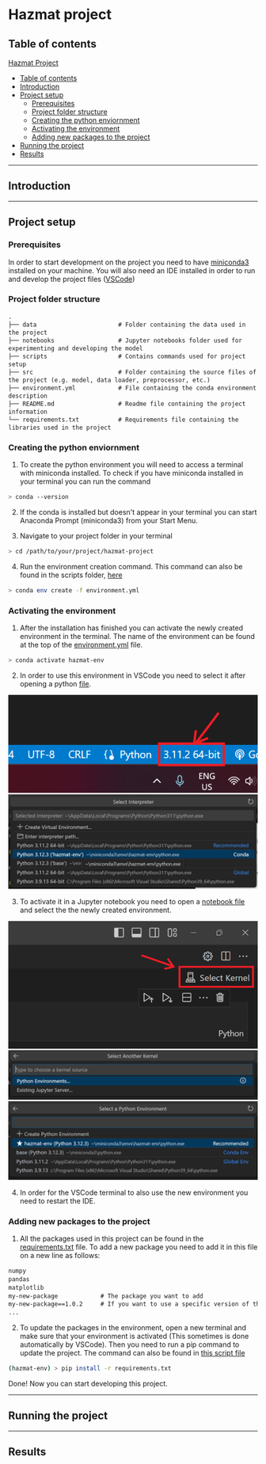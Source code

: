 # Hazmat project

## Table of contents

[Hazmat Project](#hazmat-project)

- [Table of contents](#table-of-contents)
- [Introduction](#introduction)
- [Project setup](#project-setup)
  - [Prerequisites](#prerequisites)
  - [Project folder structure](#project-folder-structure)
  - [Creating the python enviornment](#creating-the-python-enviornment)
  - [Activating the environment](#activating-the-environment)
  - [Adding new packages to the project](#adding-new-packages-to-the-project)
- [Running the project](#running-the-project)
- [Results](#results)

---

## Introduction

---

## Project setup

### Prerequisites

In order to start development on the project you need to have [miniconda3](https://docs.anaconda.com/free/miniconda/) installed on your machine. You will also need an IDE installed in order to run and develop the project files ([VSCode](https://code.visualstudio.com/))

### Project folder structure

    .
    ├── data                       # Folder containing the data used in the project
    ├── notebooks                  # Jupyter notebooks folder used for experimenting and developing the model
    ├── scripts                    # Contains commands used for project setup
    ├── src                        # Folder containing the source files of the project (e.g. model, data loader, preprocessor, etc.)
    ├── environment.yml            # File containing the conda environment description
    ├── README.md                  # Readme file containing the project information
    └── requirements.txt           # Requirements file containing the libraries used in the project

### Creating the python enviornment

1. To create the python environment you will need to access a terminal with miniconda installed. To check if you have miniconda installed in your terminal you can run the command

```sh
> conda --version
```

2. If the conda is installed but doesn't appear in your terminal you can start Anaconda Prompt (miniconda3) from your Start Menu.

3. Navigate to your project folder in your terminal

```sh
> cd /path/to/your/project/hazmat-project
```

4. Run the environment creation command. This command can also be found in the scripts folder, [here](./scripts/create_environment.sh)

```sh
> conda env create -f environment.yml
```

### Activating the environment

1. After the installation has finished you can activate the newly created environment in the terminal. The name of the environment can be found at the top of the [environment.yml](./environment.yml) file.

```sh
> conda activate hazmat-env
```

2. In order to use this environment in VSCode you need to select it after opening a python [file](./src/main.py).

![](./data/readme/vscode1.png)
![](./data/readme/vscode2.png)

3. To activate it in a Jupyter notebook you need to open a [notebook file](./notebooks/test_notebook.ipynb) and select the the newly created environment.

![](./data/readme/vscode3.png)
![](./data/readme/vscode4.png)
![](./data/readme/vscode5.png)

4. In order for the VSCode terminal to also use the new environment you need to restart the IDE.

### Adding new packages to the project

1. All the packages used in this project can be found in the [requirements.txt](./requirements.txt) file. To add a new package you need to add it in this file on a new line as follows:

```txt
numpy
pandas
matplotlib
my-new-package            # The package you want to add
my-new-package==1.0.2     # If you want to use a specific version of the package
...
```

2. To update the packages in the environment, open a new terminal and make sure that your environment is activated (This sometimes is done automatically by VSCode). Then you need to run a pip command to update the project. The command can also be found in [this script file](./scripts/update_requirements.sh)

```sh
(hazmat-env) > pip install -r requirements.txt
```

Done! Now you can start developing this project.

---

## Running the project

---

## Results
